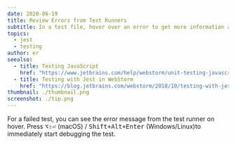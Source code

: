```yaml
---
date: 2020-06-19
title: Review Errors from Test Runners
subtitle: In a test file, hover over an error to get more information about it.
topics:
  - jest
  - testing
author: er
seealso:
  - title: Testing JavaScript
    href: "https://www.jetbrains.com/help/webstorm/unit-testing-javascript.html"
  - title: Testing with Jest in WebStorm
    href: "https://blog.jetbrains.com/webstorm/2018/10/testing-with-jest-in-webstorm/"
thumbnail: ./thumbnail.png
screenshot: ./tip.png
---
```


For a failed test, you can see the error message from the test runner on hover. Press <kbd>⌥⇧⏎</kbd> (macOS) / <kbd>Shift+Alt+Enter</kbd> (Windows/Linux)to immediately start debugging the test.
